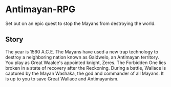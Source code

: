 # Antimayan-RPG

Set out on an epic quest to stop the Mayans from destroying the world. 

## Story 

The year is 1560 A.C.E. The Mayans have used a new trap technology to destroy a neighboring nation known as Gaidwelo, an Antimayan territory. You play as Great Waalce's appointed knight, Zeres. The Forbidden One lies broken in a state of recovery after the Reckoning. During a battle, Wallace is captured by the Mayan Washaka, the god and commander of all Mayans. It is up to you to save Great Wallace and Antimayanism. 

